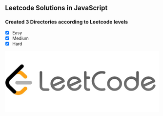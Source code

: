 ## Leetcode Solutions in JavaScript

### Created 3 Directories according to Leetcode levels 

- [x] Easy
- [x] Medium
- [x] Hard

<img src="./src/Img/leetcode.jpeg" width="600" height="200">
